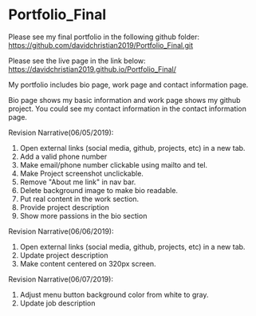 # Portfolio_Final

Please see my final portfolio in the following github folder:
https://github.com/davidchristian2019/Portfolio_Final.git

Please see the live page in the link below:
https://davidchristian2019.github.io/Portfolio_Final/

My portfolio includes bio page, work page and contact information page.


Bio page shows my basic information and work page shows my github project. You could see my contact information in the contact information page.

Revision Narrative(06/05/2019):
1. Open external links (social media, github, projects, etc) in a new tab. 
2. Add a valid phone number 
3. Make email/phone number clickable using mailto and tel. 
4. Make Project screenshot unclickable. 
5. Remove "About me link" in nav bar.
6. Delete background image to make bio readable.
7. Put real content in the work section.
8. Provide project description 
9. Show more passions in the bio section

Revision Narrative(06/06/2019):

1. Open external links (social media, github, projects, etc) in a new tab.
2. Update project description
3. Make content centered on 320px screen.

Revision Narrative(06/07/2019):

1. Adjust menu button background color from white to gray.
2. Update job description 
